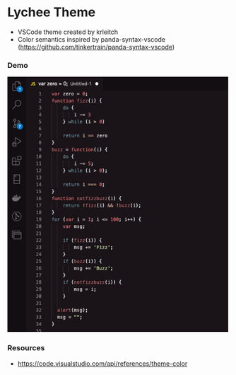 # Lychee Theme

* VSCode theme created by krleitch
* Color semantics inspired by panda-syntax-vscode (https://github.com/tinkertrain/panda-syntax-vscode)

### Demo

<img src="./demo.png" alt="demo" width="500"/>

### Resources

- https://code.visualstudio.com/api/references/theme-color